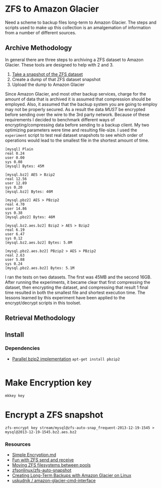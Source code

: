 # ZFS to Amazon Glacier

Need a scheme to backup files long-term to Amazon Glacier. The steps and scripts used to make up this collection is an amalgemation of information from a number of different sources.

## Archive Methodology

In general there are three steps to archiving a ZFS dataset to Amazon Glacier. These tools are designed to help with 2 and 3.

  1. [Take a snapshot of the ZFS dataset][4]
  2. Create a dump of that ZFS dataset snapshot
  3. Upload the dump to Amazon Glacier

Since Amazon Glacier, and most other backup services, charge for the amount of data that is archived it is assumed that compression should be employed. Also, it assumed that the backup system you are going to employ may not be properly secured. As a result the data *MUST* be encrypted before sending over the wire to the 3rd party network. Because of these requirements I decided to benchmark different ways of encrypting/compressing data before sending to a backup client. My two optimizing parameters were time and resulting file-size. I used the `experiment` script to test real dataset snapshots to see which order of operations would lead to the smallest file in the shortest amount of time.


```
[mysql] Plain
real 0.24
user 0.00
sys 0.08
[mysql] Bytes: 45M

[mysql.bz2] AES > Bzip2
real 12.56
user 12.89
sys 0.20
[mysql.bz2] Bytes: 46M

[mysql.pbz2] AES > PBzip2
real 4.70
user 14.86
sys 0.38
[mysql.pbz2] Bytes: 46M

[mysql.bz2.aes.bz2] Bzip2 > AES > Bzip2
real 6.19
user 6.47
sys 0.12
[mysql.bz2.aes.bz2] Bytes: 5.0M

[mysql.pbz2.aes.bz2] PBzip2 > AES > PBzip2
real 2.63
user 5.88
sys 0.24
[mysql.pbz2.aes.bz2] Bytes: 5.1M
```

I ran the tests on two datasets. The first was 45MB and the second 16GB. After running the experiments, it became clear that first compressing the dataset, then encrypting the dataset, and compressing that result 1 final time resulted in both the smallest file and shortest execution time. The lessons learned by this experiment have been applied to the encrypt/decrypt scripts in this toolset.

## Retrieval Methodology


## Install

### Dependencies

  * [Parallel bzip2 implementation][7] `apt-get install pbzip2`

```
```

# Make Encryption key

`mkkey key`

# Encrypt a ZFS snapshot

`zfs-encrypt key stream/mysql@zfs-auto-snap_frequent-2013-12-19-1545 > mysql@2013-12-19-1545.bz2.aes.bz2`

### Resources

  * [Simple Encryption.md][1]
  * [Fun with ZFS send and receive][2]
  * [Moving ZFS filesystems between pools][3]
  * [zfsonlinux/zfs-auto-snapshot][4]
  * [Creating Long-Term Backups with Amazon Glacier on Linux][5]
  * [uskudnik / amazon-glacier-cmd-interface][6]

[1]: https://gist.github.com/sstephenson/5368148
[2]: http://128bitstudios.com/2010/07/23/fun-with-zfs-send-and-receive/
[3]: http://www.hlynes.com/2007/07/09/moving-zfs-filesystems-between-pools/
[4]: https://github.com/zfsonlinux/zfs-auto-snapshot
[5]: http://blog.tkassembled.com/326/creating-long-term-backups-with-amazon-glacier-on-linux/
[6]: https://github.com/uskudnik/amazon-glacier-cmd-interface/
[7]: http://compression.ca/pbzip2/